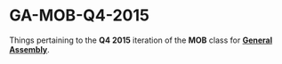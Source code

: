 # GA-MOB-Q4-2015

Things pertaining to the **Q4 2015** iteration of the **MOB** class for [**General Assembly**](https://generalassemb.ly).
